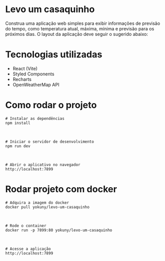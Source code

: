 # Levo um casaquinho

Construa uma aplicação web simples para exibir informações de previsão do tempo, como temperatura atual, máxima, mínima e previsão para os próximos dias. O layout da aplicação deve seguir o sugerido abaixo:

# Tecnologias utilizadas

- React (Vite)
- Styled Components
- Recharts
- OpenWeatherMap API

# Como rodar o projeto

    # Instalar as dependências
    npm install

<br>

    # Iniciar o servidor de desenvolvimento
    npm run dev

<br>

    # Abrir o aplicativo no navegador
    http://localhost:7899

# Rodar projeto com docker

    # Adquira a imagem do docker
    docker pull yokuny/levo-um-casaquinho

<br>
    
    # Rode o container
    docker run -p 7899:80 yokuny/levo-um-casaquinho
<br>

    # Acesse a aplicação
    http://localhost:7899

